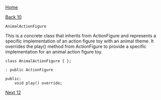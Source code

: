 [Home](page01.md)

[Back 10](page10.md)

```
AnimalActionFigure
```

This is a concrete class that inherits from ActionFigure and represents a specific implementation of an action figure toy with an animal theme. It overrides the play() method from ActionFigure to provide a specific implementation for an animal action figure toy.

```
class AnimalActionFigure { };
```

```
: public ActionFigure
```


```
public:
    void play() override;
```


[Next 12](page12.md)
